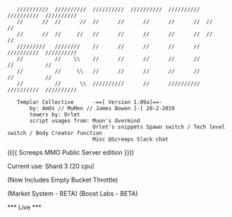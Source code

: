 

       //////////  //////////  //////////  //////////  //////////  //////////  //////////
       //      //  //      //  //      //      //      //      //  //          //
       //      //  //     //   //      //      //      //      //  //          //
       /////////   ////////    //      //      //      //      //  //////////  //////////
       //          //    \\    //      //      //      //      //          //          //
       //          //     \\   //      //      //      //      //          //          //
       //          //      \\  //////////      //      //////////  //////////  //////////

       Templar Collective      -==[ Version 1.09a]==- 
           by: AmOs // MuMen // James Bowen ]-[ 20-2-2019
           towers by: Orlet
           script usages from: Muon's Overmind
                               Orlet's snippets Spawn switch / Tech level switch / Body Creator function
                               Misc @Screeps Slack chat
                               
(({{ Screeps MMO Public Server edition }}))

Current use: Shard 3 (20 cpu)

(Now Includes Empty Bucket Throttle)

(Market System - BETA) (Boost Labs - BETA)

***  Live  ***
